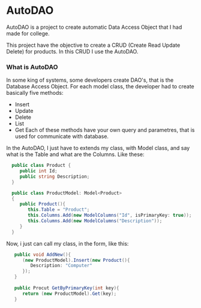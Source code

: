 # AutoDAO
AutoDAO is a project to create automatic Data Access Object that I had made for college.

This project have the objective to create a CRUD (Create Read Update Delete) for products. In this CRUD I use the AutoDAO.

### What is AutoDAO ###
In some king of systems, some developers create DAO's, that is the Database Access Object. For each model class, the developer had to create basically five methods:
   - Insert
   - Update
   - Delete
   - List
   - Get
Each of these methods have your own query and parametres, that is used for communicate with database.

In the AutoDAO, I just have to extends my class, with Model class, and say what is the Table and what are the Columns. Like these:

```csharp
  public class Product {
     public int Id;
     public string Description;
  }

  public class ProductModel: Model<Product> 
  {
     public Product(){
        this.Table = "Product";
        this.Columns.Add(new ModelColumns("Id", isPrimaryKey: true));
        this.Columns.Add(new ModelColumns("Description"));
     }
  }
  ```
  
  Now, i just can call my class, in the form, like this:
  
  ```csharp
     public void AddNew(){
        (new ProductModel).Insert(new Product(){
           Description: "Computer"
        });
     }
     
     public Procut GetByPrimaryKey(int key){
        return (new ProductModel).Get(key);
     }
  ```

